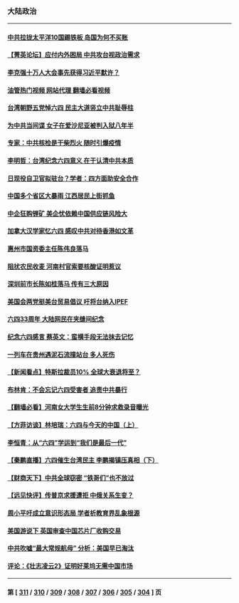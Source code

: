 ### 大陆政治
---
#### [中共拉拢太平洋10国踢铁板 岛国为何不买账](../../pages/ncid277/n13752471.md?06050845) 
#### [【菁英论坛】应付内外困局 中共攻台视政治需求](../../pages/ncid277/n13752381.md?06050845) 
#### [李克强十万人大会事先获得习近平默许？](../../pages/ncid277/n13752436.md?06050845) 
#### [油管热门视频 网站代理 翻墙必看视频](http://209.222.30.114:81/youtube.html?06050845)
#### [台湾朝野五党悼六四 民主大道竖立中共耻辱柱](../../pages/ncid277/n13752421.md?06050845) 
#### [为中共当间谍 女子在爱沙尼亚被判入狱八年半](../../pages/ncid277/n13752434.md?06050845) 
#### [专家：中共核检是干柴烈火 随时引爆疫情](../../pages/ncid277/n13752419.md?06050845) 
#### [李明哲：台湾纪念六四意义 在于认清中共本质](../../pages/ncid277/n13752394.md?06050845) 
#### [日现役自卫官拟驻台？学者：四方面助安全合作](../../pages/ncid277/n13752307.md?06050845) 
#### [中国多个省区大暴雨 江西居民上街抓鱼](../../pages/ncid277/n13752238.md?06050845) 
#### [中企狂购锂矿 美企忧依赖中国供应链风险大](../../pages/ncid277/n13752297.md?06050845) 
#### [加拿大汉学家忆六四 感叹中共对待香港如文革](../../pages/ncid277/n13752210.md?06050845) 
#### [惠州市国资委主任陈伟良落马](../../pages/ncid277/n13752224.md?06050845) 
#### [阻扰农民收麦 河南村官索要核酸证明惹议](../../pages/ncid277/n13752209.md?06050845) 
#### [深圳前市长陈如桂落马 传有三大原因](../../pages/ncid277/n13752163.md?06050845) 
#### [美国会两党挺美台贸易倡议 吁将台纳入IPEF](../../pages/ncid277/n13752060.md?06050845) 
#### [六四33周年 大陆网民在夹缝间纪念](../../pages/ncid277/n13752149.md?06050845) 
#### [纪念六四感言 蔡英文：蛮横手段无法抹去记忆](../../pages/ncid277/n13752135.md?06050845) 
#### [一列车在贵州遇泥石流撞站台 多人死伤](../../pages/ncid277/n13752144.md?06050845) 
#### [【新闻看点】特斯拉裁员10% 全球大衰退将至？](../../pages/ncid277/n13751943.md?06050845) 
#### [布林肯：不会忘记六四受害者 追责中共暴行](../../pages/ncid277/n13752030.md?06050845) 
#### [【翻墙必看】河南女大学生生前8分钟求救录音曝光](../../pages/ncid277/n13751999.md?06050845) 
#### [【方菲访谈】林培瑞：六四与今天的中国（上）](../../pages/ncid277/n13751795.md?06050845) 
#### [李恒青：从“六四”学运到“我们是最后一代”](../../pages/ncid277/n13751537.md?06050845) 
#### [【秦鹏直播】六四催生台湾民主 李鹏揭镇压真相（下）](../../pages/ncid277/n13751958.md?06050845) 
#### [【财商天下】中共全球窃密 “铁哥们”也不放过](../../pages/ncid277/n13751851.md?06050845) 
#### [【远见快评】传普京求援遭拒 中俄关系生变？](../../pages/ncid277/n13751967.md?06050845) 
#### [周小平吁成立意识形态局 学者析教育界乱象根源](../../pages/ncid277/n13751928.md?06050845) 
#### [美国游说下 英国审查中国芯片厂收购交易](../../pages/ncid277/n13751935.md?06050845) 
#### [中共吹嘘“最大常规航母” 分析：美国早已淘汰](../../pages/ncid277/n13751624.md?06050845) 
#### [评论：《壮志凌云2》证明好莱坞无需中国市场](../../pages/ncid277/n13751832.md?06050845) 

---
#### 第 [ [311](./311.md?06050845) / [310](./310.md?06050845) / [309](./309.md?06050845) / [308](./308.md?06050845) / [307](./307.md?06050845) / [306](./306.md?06050845) / [305](./305.md?06050845) / [304](./304.md?06050845) ] 页
